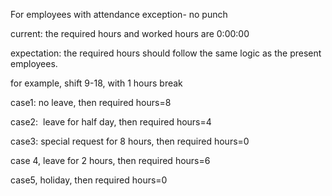 For employees with attendance exception- no punch

current: the required hours and worked hours are 0:00:00

expectation: the required hours should follow the same logic as the present employees.

for example, shift 9-18, with 1 hours break 

case1: no leave, then required hours=8 

case2:  leave for half day, then required hours=4

case3: special request for 8 hours, then required hours=0

case 4, leave for 2 hours, then required hours=6

case5, holiday, then required hours=0

 
